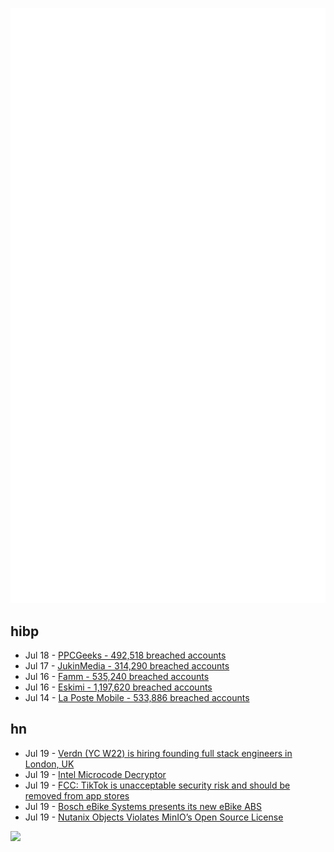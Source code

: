 ![Metrics](https://raw.githubusercontent.com/phixion/phixion/master/metrics.svg)

## hibp

<!--
for https://github.com/phixion/phixion/blob/main/.github/workflows/feeds.yml
-->
<!--START_SECTION:haveibeenpwnd-->
- Jul 18 - [PPCGeeks - 492,518 breached accounts](https://haveibeenpwned.com/PwnedWebsites#PPCGeeks)
- Jul 17 - [JukinMedia - 314,290 breached accounts](https://haveibeenpwned.com/PwnedWebsites#JukinMedia)
- Jul 16 - [Famm - 535,240 breached accounts](https://haveibeenpwned.com/PwnedWebsites#Famm)
- Jul 16 - [Eskimi - 1,197,620 breached accounts](https://haveibeenpwned.com/PwnedWebsites#Eskimi)
- Jul 14 - [La Poste Mobile - 533,886 breached accounts](https://haveibeenpwned.com/PwnedWebsites#LaPosteMobile)
<!--END_SECTION:haveibeenpwnd-->

## hn

<!--
for https://github.com/phixion/phixion/blob/main/.github/workflows/feeds.yml
-->
<!--START_SECTION:hn-->
- Jul 19 - [Verdn (YC W22) is hiring founding full stack engineers in London, UK](https://www.ycombinator.com/companies/verdn/jobs/wJFebb6-full-stack-engineer)
- Jul 19 - [Intel Microcode Decryptor](https://twitter.com/h0t_max/status/1549155542786080774)
- Jul 19 - [FCC: TikTok is unacceptable security risk and should be removed from app stores](https://blog.malwarebytes.com/privacy-2/2022/07/tiktok-is-unacceptable-security-risk-and-should-be-removed-from-app-stores-says-fcc/)
- Jul 19 - [Bosch eBike Systems presents its new eBike ABS](https://www.bosch-presse.de/pressportal/de/en/bosch-ebike-systems-presents-its-new-ebike-abs-243264.html)
- Jul 19 - [Nutanix Objects Violates MinIO’s Open Source License](https://blog.min.io/nutanix-objects-violates-minios-open-source-license/)
<!--END_SECTION:hn-->

<!--
for https://yhype.me
-->
![](https://hit.yhype.me/github/profile?user_id=13013670)

